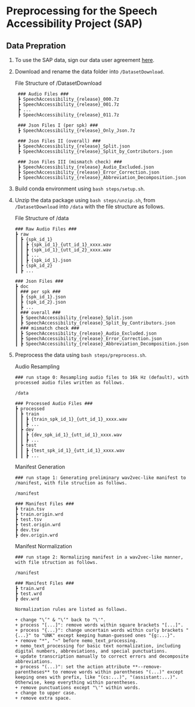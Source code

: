 # Preprocessing for the Speech Accessibility Project (SAP)

## Data Prepration
1. To use the SAP data, sign our data user agreement [here](https://speechaccessibilityproject.beckman.illinois.edu/conduct-research-through-the-project).

2. Download and rename the data folder into ```/DatasetDownload```.

     
     File Structure of /DatasetDownload
     
     ```plaintext  
      ### Audio Files ###
      ┣ SpeechAccessibility_{release}_000.7z
      ┣ SpeechAccessibility_{release}_001.7z
      ┣ ...
      ┣ SpeechAccessibility_{release}_011.7z
     
      ### Json Files I (per spk) ###
      ┣ SpeechAccessibility_{release}_Only_Json.7z
     
      ### Json Files II (overall) ###
      ┣ SpeechAccessibility_{release}_Split.json
      ┣ SpeechAccessibility_{release}_Split_by_Contributors.json
     
      ### Json Files III (mismatch check) ###
      ┣ SpeechAccessibility_{release}_Audio_Excluded.json
      ┣ SpeechAccessibility_{release}_Error_Correction.json
      ┣ SpeechAccessibility_{release}_Abbreviation_Decomposition.json
     ```



3. Build conda environment using ```bash steps/setup.sh```.

4. Unzip the data package using ```bash steps/unzip.sh```, from ```/DatasetDownload``` into ```/data``` with the file structure as follows.

      
      File Structure of /data
      
      ```plaintext  
      ### Raw Audio Files ###
      ┣ raw
      ┃ ┣ {spk_id_1}
      ┃ ┃ ┣ {spk_id_1}_{utt_id_1}_xxxx.wav
      ┃ ┃ ┣ {spk_id_1}_{utt_id_2}_xxxx.wav
      ┃ ┃ ┣ ...
      ┃ ┃ ┣ {spk_id_1}.json
      ┃ ┣ {spk_id_2}
      ┃ ┣ ...
      
      ### Json Files ###
      ┣ doc
      ┃ ### per spk ###
      ┃ ┣ {spk_id_1}.json
      ┃ ┣ {spk_id_2}.json
      ┃ ┣ ...
      ┃ ### overall ###
      ┃ ┣ SpeechAccessibility_{release}_Split.json
      ┃ ┣ SpeechAccessibility_{release}_Split_by_Contributors.json
      ┃ ### mismatch check ###
      ┃ ┣ SpeechAccessibility_{release}_Audio_Excluded.json
      ┃ ┣ SpeechAccessibility_{release}_Error_Correction.json
      ┃ ┣ SpeechAccessibility_{release}_Abbreviation_Decomposition.json
      ```

  
5. Preprocess the data using ```bash steps/preprocess.sh```.

        
      Audio Resampling
        
      ```plaintext  
      ### run stage 0: Resampling audio files to 16k Hz (default), with processed audio files written as follows.

      /data
      
      ### Processed Audio Files ###
      ┣ processed
      ┃ ┣ train
      ┃ ┃ ┣ {train_spk_id_1}_{utt_id_1}_xxxx.wav
      ┃ ┃ ┣ ...
      ┃ ┣ dev
      ┃ ┃ ┣ {dev_spk_id_1}_{utt_id_1}_xxxx.wav
      ┃ ┃ ┣ ...
      ┃ ┣ test
      ┃ ┃ ┣ {test_spk_id_1}_{utt_id_1}_xxxx.wav
      ┃ ┃ ┣ ...
      ```



        
      Manifest Generation
        
      ```plaintext  
      ### run stage 1: Generating preliminary wav2vec-like manifest to /manifest, with file struction as follows.
      
      /manifest
      
      ### Manifest Files ###
      ┣ train.tsv
      ┣ train.origin.wrd
      ┣ test.tsv
      ┣ test.origin.wrd
      ┣ dev.tsv
      ┣ dev.origin.wrd
      ```



        
      Manifest Normalization
        
      ```plaintext  
      ### run stage 2: Normalizing manifest in a wav2vec-like manner, with file struction as follows.
      
      /manifest
      
      ### Manifest Files ###
      ┣ train.wrd
      ┣ test.wrd
      ┣ dev.wrd
      ```

      ```plaintext  
      Normalization rules are listed as follows.
      
      + change "\’" & "\‘" back to "\'".
      + process "[...]": remove words within square brackets "[...]".
      + process "{...}": change uncertain words within curly brackets "{...}" to "UNK" except keeping human-guessed ones "{g:...}".
      + remove "*", "~" before nemo_text_processing.
      + nemo_text_processing for basic text normalization, including digital numbers, abbreviations, and special punctuations.
      + update transcription manually to correct errors and decomposite abbreviations.
      + process "(...)": set the action attribute **--remove-parentheses** to remove words within parentheses "(...)" except keeping ones with prefix, like "(cs:...)", "(assistant:...)". Otherwise, keep everything within parentheses.
      + remove punctuations except "\'" within words.
      + change to upper case.
      + remove extra space.
      ```

